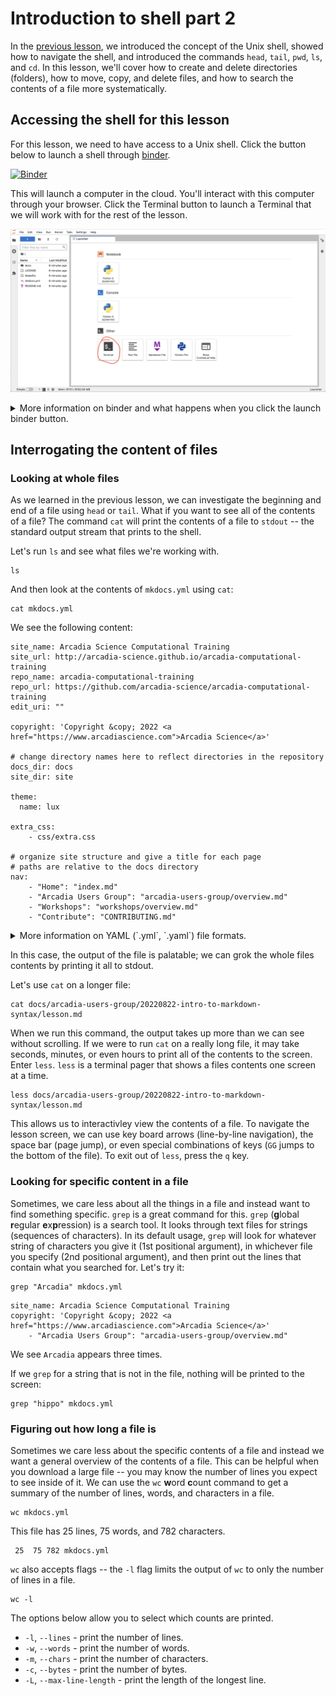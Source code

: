 # Introduction to shell part 2

In the [previous lesson](../20220906-intro-to-shell1/lesson.md), we introduced the concept of the Unix shell, showed how to navigate the shell, and introduced the commands `head`, `tail`, `pwd`, `ls`, and `cd`.
In this lesson, we'll cover how to create and delete directories (folders), how to move, copy, and delete files, and how to search the contents of a file more systematically.

## Accessing the shell for this lesson

For this lesson, we need to have access to a Unix shell. 
Click the button below to launch a shell through [binder](https://mybinder.org/).

[![Binder](https://mybinder.org/badge_logo.svg)](https://mybinder.org/v2/gh/arcadia-science/arcadia-computational-training/main)

This will launch a computer in the cloud.
You'll interact with this computer through your browser.
Click the Terminal button to launch a Terminal that we will work with for the rest of the lesson.

![](../20220906-intro-to-shell1/jupyterhub.png)

<details>
  <summary>More information on binder and what happens when you click the launch binder button.</summary>

Binder is a service that turns a Git repo into a collection of interactive notebooks. 
When a repository is configured to run as a binder, passing the GitHub repository URL to binder starts the binder-building process.
binder first builds a docker image that contains all of the software installations specified by a special set of files in the GitHub repository.
A docker image is a set of instructions that are used to create a docker container.
A docker container is a runnable instance of a docker image -- it's an encapsulated computing environment that can be used to reproducibly install sets of software on diverse computers.
Armed with the docker container, binder launches an "instance" in the cloud (either on Google Cloud or AWS typically) on which it runs the docker container.
Binder does some additional work in the background -- if no software configuration files are provided in the GitHub repo, or if those contain a minimal set of software, binder will by default include JupyterHub in the docker.
When the cloud instance is launched, this is the screen you interact with.
You interact with the cloud instance  in your browser.
Binders are ephemeral instances -- after a period of inactivity, the instance is automatically shut down, and any work you have done will be lost.
You're able to download files from your work before the instance is shut down if you do want to save anything.


You may notice that this instance already has a bunch of files on it. 
And that these files look suspiciously exactly like the files in the GitHub repository [Arcadia-Science/arcadia-computational-training](https://github.com/arcadia-science/arcadia-computational-training).
That's because that's the repository we used to build the binder from. 
</details>

## Interrogating the content of files 

### Looking at whole files

As we learned in the previous lesson, we can investigate the beginning and end of a file using `head` or `tail`.
What if you want to see all of the contents of a file?
The command `cat` will print the contents of a file to `stdout` -- the standard output stream that prints to the shell.

Let's run `ls` and see what files we're working with.

```
ls 
```

And then look at the contents of `mkdocs.yml` using `cat`:

```
cat mkdocs.yml
```

We see the following content:

```
site_name: Arcadia Science Computational Training
site_url: http://arcadia-science.github.io/arcadia-computational-training
repo_name: arcadia-computational-training
repo_url: https://github.com/arcadia-science/arcadia-computational-training
edit_uri: ""

copyright: 'Copyright &copy; 2022 <a href="https://www.arcadiascience.com">Arcadia Science</a>'

# change directory names here to reflect directories in the repository
docs_dir: docs
site_dir: site

theme:
  name: lux

extra_css: 
    - css/extra.css

# organize site structure and give a title for each page
# paths are relative to the docs directory
nav:
    - "Home": "index.md"
    - "Arcadia Users Group": "arcadia-users-group/overview.md"
    - "Workshops": "workshops/overview.md"
    - "Contribute": "CONTRIBUTING.md"
```

<details>
  <summary>More information on YAML (`.yml`, `.yaml`) file formats.</summary>
[YAML](https://yaml.org) originally stood for Yet Another Markup Language as it was originally developed and released around the same time as many other markup languages (HTML, etc).
Now, it stands for YAML Ain't A Markup Language.  
Unlike [Markdown](../20220822-intro-to-markdown-syntax/lesson.md) which strives to be human-readable and parseable into pretty documents, YAML is a data-oriented.
YAML is a human-friendly data serialization language for all programming language.
It's a file format commonly used to specify configuration files.
Configuration files specify where a computer program can find files it needs, parameters for when the program runs, or other metadata for a program.
</details>

In this case, the output of the file is palatable; we can grok the whole files contents by printing it all to stdout.

Let's use `cat` on a longer file:

```
cat docs/arcadia-users-group/20220822-intro-to-markdown-syntax/lesson.md 
```

When we run this command, the output takes up more than we can see without scrolling.
If we were to run `cat` on a really long file, it may take seconds, minutes, or even hours to print all of the contents to the screen. 
Enter `less`.
`less` is a terminal pager that shows a files contents one screen at a time.

```
less docs/arcadia-users-group/20220822-intro-to-markdown-syntax/lesson.md
```

This allows us to interactivley view the contents of a file. 
To navigate the lesson screen, we can use key board arrows (line-by-line navigation), the space bar (page jump), or even special combinations of keys (`GG` jumps to the bottom of the file). 
To exit out of `less`, press the `q` key.

### Looking for specific content in a file

Sometimes, we care less about all the things in a file and instead want to find something specific.
`grep` is a great command for this.
`grep` (**g**lobal **r**egular **e**x**p**ression) is a search tool. 
It looks through text files for strings (sequences of characters). 
In its default usage, `grep` will look for whatever string of characters you give it (1st positional argument), in whichever file you specify (2nd positional argument), and then print out the lines that contain what you searched for. 
Let's try it:

```
grep "Arcadia" mkdocs.yml
```

```
site_name: Arcadia Science Computational Training
copyright: 'Copyright &copy; 2022 <a href="https://www.arcadiascience.com">Arcadia Science</a>'
    - "Arcadia Users Group": "arcadia-users-group/overview.md"
```

We see `Arcadia` appears three times.

If we `grep` for a string that is not in the file, nothing will be printed to the screen:
```
grep "hippo" mkdocs.yml
```

### Figuring out how long a file is

Sometimes we care less about the specific contents of a file and instead we want a general overview of the contents of a file.
This can be helpful when you download a large file -- you may know the number of lines you expect to see inside of it. 
We can use the `wc` **w**ord **c**ount command to get a summary of the number of lines, words, and characters in a file.

```
wc mkdocs.yml
```

This file has 25 lines, 75 words, and 782 characters.
```
 25  75 782 mkdocs.yml
```

`wc` also accepts flags -- the `-l` flag limits the output of `wc` to only the number of lines in a file.
```
wc -l
```

The options below allow you to select which counts are printed.
* `-l`, `--lines` - print the number of lines.
* `-w`, `--words` - print the number of words.
* `-m`, `--chars` - print the number of characters.
* `-c`, `--bytes` - print the number of bytes.
* `-L`, `--max-line-length` - print the length of the longest line.


